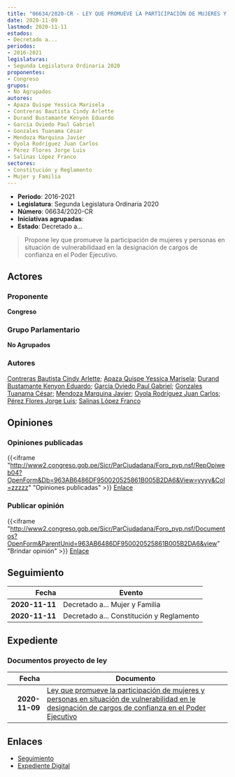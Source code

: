 ```yaml
---
title: "06634/2020-CR - LEY QUE PROMUEVE LA PARTICIPACIÓN DE MUJERES Y PERSONAS EN SITUACIÓN DE VULNERABILIDAD EN LA DESIGNACIÓN DE CARGOS DE CONFIANZA EN EL PODER EJECUTIVO"
date: 2020-11-09
lastmod: 2020-11-11
estados:
- Decretado a...
periodos:
- 2016-2021
legislaturas:
- Segunda Legislatura Ordinaria 2020
proponentes:
- Congreso
grupos:
- No Agrupados
autores:
- Apaza Quispe Yessica Marisela
- Contreras Bautista Cindy Arlette
- Durand Bustamante Kenyon Eduardo
- García Oviedo Paul Gabriel
- Gonzales Tuanama César
- Mendoza Marquina Javier
- Oyola Rodríguez Juan Carlos
- Pérez Flores Jorge Luis
- Salinas López Franco
sectores:
- Constitución y Reglamento
- Mujer y Familia
---
```

- **Periodo**: 2016-2021
- **Legislatura**: Segunda Legislatura Ordinaria 2020
- **Número**: 06634/2020-CR
- **Iniciativas agrupadas**: 
- **Estado**: Decretado a...

> Propone ley que promueve la participación de mujeres y personas en situación de vulnerabilidaad en la designación de cargos de confianza en el Poder Ejecutivo.


## Actores

### Proponente

**Congreso**

### Grupo Parlamentario

**No Agrupados**

### Autores

[Contreras Bautista Cindy Arlette](mailto:mailto:acontreras@congreso.gob.pe); [Apaza Quispe Yessica Marisela](mailto:mailto:yapaza@congreso.gob.pe); [Durand Bustamante Kenyon Eduardo](mailto:mailto:kdurand@congreso.gob.pe); [García Oviedo Paul Gabriel](mailto:mailto:pgarcia@congreso.gob.pe); [Gonzales Tuanama César](mailto:mailto:cgonzales@congreso.gob.pe); [Mendoza Marquina Javier](mailto:mailto:jmendoza@congreso.gob.pe); [Oyola Rodríguez Juan Carlos](mailto:mailto:joyola@congreso.gob.pe); [Pérez Flores Jorge Luis](mailto:mailto:jperezf@congreso.gob.pe); [Salinas López Franco](mailto:mailto:fsalinas@congreso.gob.pe)

## Opiniones

### Opiniones publicadas

{{<iframe "http://www2.congreso.gob.pe/Sicr/ParCiudadana/Foro_pvp.nsf/RepOpiweb04?OpenForm&Db=963AB6486DF950020525861B005B2DA6&View=yyyy&Col=zzzzz" "Opiniones publicadas" >}}
[Enlace](http://www2.congreso.gob.pe/Sicr/ParCiudadana/Foro_pvp.nsf/RepOpiweb04?OpenForm&Db=963AB6486DF950020525861B005B2DA6&View=yyyy&Col=zzzzz)

### Publicar opinión

{{<iframe "http://www2.congreso.gob.pe/Sicr/ParCiudadana/Foro_pvp.nsf/Documentos?OpenForm&ParentUnid=963AB6486DF950020525861B005B2DA6&view" "Brindar opinión" >}}
[Enlace](http://www2.congreso.gob.pe/Sicr/ParCiudadana/Foro_pvp.nsf/Documentos?OpenForm&ParentUnid=963AB6486DF950020525861B005B2DA6&view)


## Seguimiento

| Fecha | Evento |
|------:|--------|
| **2020-11-11** | Decretado a... Mujer y Familia |
| **2020-11-11** | Decretado a... Constitución y Reglamento |

## Expediente

### Documentos proyecto de ley

| Fecha | Documento |
|------:|-----------|
| **2020-11-09** | [Ley que promueve la participación de mujeres y personas en situación de vulnerabilidad en le designación de cargos de confianza en el Poder Ejecutivo](https://leyes.congreso.gob.pe/Documentos/2016_2021/Proyectos_de_Ley_y_de_Resoluciones_Legislativas/PL0663420201109.pdf) |

## Enlaces

- [Seguimiento](http://www2.congreso.gob.pe/Sicr/TraDocEstProc/CLProLey2016.nsf/f7fff46988ca05b1052578e100829cc7/7f7122f042e17dcc0525861b0071337c?OpenDocument)
- [Expediente Digital](http://www2.congreso.gob.pe/Sicr/TraDocEstProc/Expvirt_2011.nsf/visbusqptramdoc1621/06634?opendocument)

